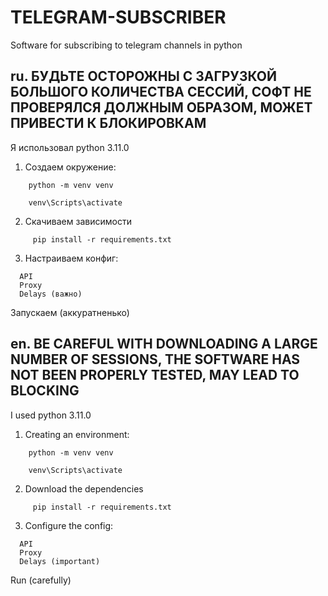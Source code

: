 # TELEGRAM-SUBSCRIBER
Software for subscribing to telegram channels in python

## ru. БУДЬТЕ ОСТОРОЖНЫ С ЗАГРУЗКОЙ БОЛЬШОГО КОЛИЧЕСТВА СЕССИЙ, СОФТ НЕ ПРОВЕРЯЛСЯ ДОЛЖНЫМ ОБРАЗОМ, МОЖЕТ ПРИВЕСТИ К БЛОКИРОВКАМ

Я использовал python 3.11.0

1. Создаем окружение:
```
    python -m venv venv

    venv\Scripts\activate
```
2. Скачиваем зависимости
```
     pip install -r requirements.txt
```
3. Настраиваем конфиг:
```
  API
  Proxy
  Delays (важно)
```
  Запускаем (аккуратненько)


## en. BE CAREFUL WITH DOWNLOADING A LARGE NUMBER OF SESSIONS, THE SOFTWARE HAS NOT BEEN PROPERLY TESTED, MAY LEAD TO BLOCKING

I used python 3.11.0

1. Creating an environment:
```
    python -m venv venv

    venv\Scripts\activate
```
2. Download the dependencies
```
     pip install -r requirements.txt
```
3. Configure the config:
```
  API
  Proxy
  Delays (important)
```
  Run (carefully)
